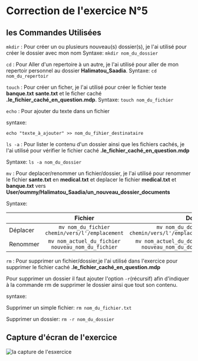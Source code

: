 # Correction de l'exercice N°5

## les Commandes Utilisées

``` mkdir ``` : Pour créer un ou plusieurs nouveau(s) dossier(s), je l'ai utilisé pour créer le dossier avec mon nom 
Syntaxe: ```mkdir nom_du_dossier```

``` cd ``` : Pour Aller d'un repertoire à un autre, je l'ai utilisé pour aller de mon repertoir personnel au dossier **Halimatou_Saadia**.
Syntaxe: ```cd nom_du_repertoir```

```touch``` : Pour créer un ficher, je l'ai utilisé pour créer le fichier texte **banque.txt** **sante.txt** et le ficher caché **.le_fichier_caché_en_question.mdp**.
Syntaxe: ```touch nom_du_fichier```

```echo``` : Pour ajouter du texte dans un fichier

syntaxe:

```echo "texte_à_ajouter" >> nom_du_fihier_destinataire```

```ls -a``` : Pour lister le contenu  d'un dossier ainsi que les fichiers cachés, je l'ai utilisé pour vérifier le fichier caché **.le_fichier_caché_en_question.mdp**

Syntaxe: ```ls -a nom_du_dossier```

```mv``` : Pour deplacer/renommer un fichier/dossier, je l'ai utilisé pour renommer le fichier **sante.txt** en **medical.txt** et deplacer le fichier **medical.txt** et **banque.txt** vers **User/oummy/Halimatou_Saadia/un_nouveau_dossier_documents**

Syntaxe: 

|  | Fichier          | Dossier |
| :--------------- |:---------------:| -----:|
| Déplacer  |   ```mv nom_du_fichier  chemin/vers/l'/emplacement```      |  ```mv nom_du_dossier chemin/vers/l'/emplacement```
| Renommer  | ```mv nom_actuel_du_fichier nouveau_nom_du_fichier```             |  ```mv nom_actuel_du_dossier nouveau_nom_du_dossier```  |

```rm``` : Pour supprimer un fichier/dossier,je l'ai utilisé dans l'exercice pour supprimer le fichier caché **.le_fichier_caché_en_question.mdp**

Pour supprimer un dossier il faut ajouter l'option ```-r```(récursif) afin d'indiquer à la commande rm de supprimer le dossier ainsi que tout son contenu.

syntaxe:

Supprimer un simple fichier: ```rm nom_du_fichier.txt```

Supprimer un dossier: ```rm -r nom_du_dossier```

## Capture d'écran de l'exercice

![la capture de l'esxercice](Capture_exercice6.png)